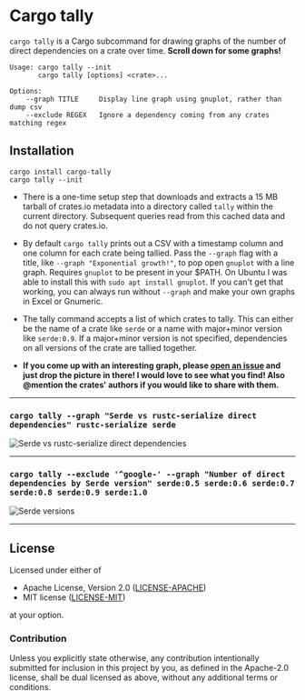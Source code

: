 # Cargo tally

`cargo tally` is a Cargo subcommand for drawing graphs of the number of direct
dependencies on a crate over time. **Scroll down for some graphs!**

```
Usage: cargo tally --init
       cargo tally [options] <crate>...

Options:
    --graph TITLE     Display line graph using gnuplot, rather than dump csv
    --exclude REGEX   Ignore a dependency coming from any crates matching regex
```

## Installation

```
cargo install cargo-tally
cargo tally --init
```

- There is a one-time setup step that downloads and extracts a 15 MB tarball of
  crates.io metadata into a directory called `tally` within the current
  directory. Subsequent queries read from this cached data and do not query
  crates.io.

- By default `cargo tally` prints out a CSV with a timestamp column and one
  column for each crate being tallied. Pass the `--graph` flag with a title,
  like `--graph "Exponential growth!"`, to pop open `gnuplot` with a line graph.
  Requires `gnuplot` to be present in your $PATH. On Ubuntu I was able to
  install this with `sudo apt install gnuplot`. If you can't get that working,
  you can always run without `--graph` and make your own graphs in Excel or
  Gnumeric.

- The tally command accepts a list of which crates to tally. This can either be
  the name of a crate like `serde` or a name with major+minor version like
  `serde:0.9`. If a major+minor version is not specified, dependencies on all
  versions of the crate are tallied together.

- **If you come up with an interesting graph, please [open an issue] and just
  drop the picture in there! I would love to see what you find! Also @mention
  the crates' authors if you would like to share with them.**

[open an issue]: https://github.com/dtolnay/cargo-tally/issues/new

---

### `cargo tally --graph "Serde vs rustc-serialize direct dependencies" rustc-serialize serde`

![Serde vs rustc-serialize direct dependencies][serde-rustc-serialize]

---

### `cargo tally --exclude '^google-' --graph "Number of direct dependencies by Serde version" serde:0.5 serde:0.6 serde:0.7 serde:0.8 serde:0.9 serde:1.0`

![Serde versions][serde-versions]

---

[serde-rustc-serialize]: https://user-images.githubusercontent.com/1940490/33064453-910b0754-ce5a-11e7-8cf3-8352ee4e0eca.png
[serde-versions]: https://user-images.githubusercontent.com/1940490/33064449-8df822e0-ce5a-11e7-9863-1ada8ae8c0eb.png

## License

Licensed under either of

 * Apache License, Version 2.0 ([LICENSE-APACHE](LICENSE-APACHE))
 * MIT license ([LICENSE-MIT](LICENSE-MIT))

at your option.

### Contribution

Unless you explicitly state otherwise, any contribution intentionally submitted
for inclusion in this project by you, as defined in the Apache-2.0 license,
shall be dual licensed as above, without any additional terms or conditions.
